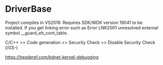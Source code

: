 # DriverBase
Project compiles in VS2019. Requires SDK/WDK version 19041 to be installed. If you get linking error such as Error LNK2001 unresolved external symbol __guard_eh_cont_table.

C/C++ >> Code generation >> Security Check >> Disable Security Check (/GS-)

https://hexderef.com/kdnet-kernel-debugging
